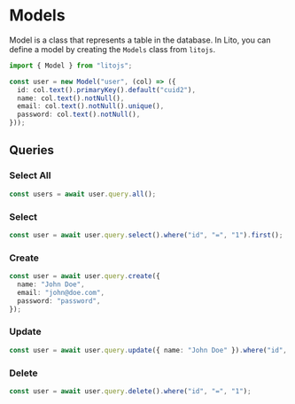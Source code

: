 # Models

Model is a class that represents a table in the database. In Lito, you can define a model by creating the `Models` class from `litojs`.

```ts
import { Model } from "litojs";

const user = new Model("user", (col) => ({
  id: col.text().primaryKey().default("cuid2"),
  name: col.text().notNull(),
  email: col.text().notNull().unique(),
  password: col.text().notNull(),
}));
```

## Queries

### Select All

```ts
const users = await user.query.all();
```

### Select

```ts
const user = await user.query.select().where("id", "=", "1").first();
```

### Create

```ts
const user = await user.query.create({
  name: "John Doe",
  email: "john@doe.com",
  password: "password",
});
```

### Update

```ts
const user = await user.query.update({ name: "John Doe" }).where("id", "=", "1");
```

### Delete

```ts
const user = await user.query.delete().where("id", "=", "1");
```
